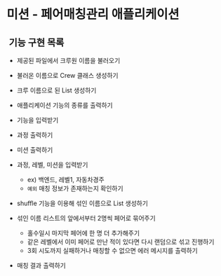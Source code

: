 # 미션 - 페어매칭관리 애플리케이션

## ️ 기능 구현 목록

- 제공된 파일에서 크루원 이름을 불러오기  
- 불러온 이름으로 Crew 클래스 생성하기  
- 크루 이름으로 된 List<String> 생성하기
- 애플리케이션 기능의 종류를 출력하기
- 기능을 입력받기
- 과정 출력하기
- 미션 출력하기
- 과정, 레벨, 미션을 입력받기 
  - ex) 백엔드, 레벨1, 자동차경주
  - ``예외`` 매칭 정보가 존재하는지 확인하기
  
- shuffle 기능을 이용해 섞인 이름으로 List<String> 생성하기
  
- 섞인 이름 리스트의 앞에서부터 2명씩 페어로 묶어주기 
  - 홀수일시 마지막 페어에 한 명 더 추가해주기
  - 같은 레벨에서 이미 페어로 만난 적이 있다면 다시 랜덤으로 섞고 진행하기
  - 3회 시도까지 실패하거나 매칭할 수 없으면 에러 메시지를 출력하기
- 매칭 결과 출력하기
